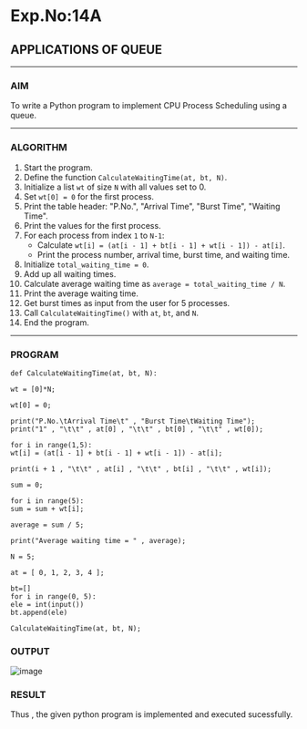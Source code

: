 # Exp.No:14A
## APPLICATIONS OF QUEUE

---

### AIM  
To write a Python program to implement CPU Process Scheduling using a queue.

---

### ALGORITHM  

1. Start the program.  
2. Define the function `CalculateWaitingTime(at, bt, N)`.  
3. Initialize a list `wt` of size `N` with all values set to 0.  
4. Set `wt[0] = 0` for the first process.  
5. Print the table header: "P.No.", "Arrival Time", "Burst Time", "Waiting Time".  
6. Print the values for the first process.  
7. For each process from index `1` to `N-1`:  
   - Calculate `wt[i] = (at[i - 1] + bt[i - 1] + wt[i - 1]) - at[i]`.  
   - Print the process number, arrival time, burst time, and waiting time.  
8. Initialize `total_waiting_time = 0`.  
9. Add up all waiting times.  
10. Calculate average waiting time as `average = total_waiting_time / N`.  
11. Print the average waiting time.  
12. Get burst times as input from the user for 5 processes.  
13. Call `CalculateWaitingTime()` with `at`, `bt`, and `N`.  
14. End the program.

---

### PROGRAM  

```
def CalculateWaitingTime(at, bt, N):

wt = [0]*N;

wt[0] = 0;

print("P.No.\tArrival Time\t" , "Burst Time\tWaiting Time");
print("1" , "\t\t" , at[0] , "\t\t" , bt[0] , "\t\t" , wt[0]);

for i in range(1,5):
wt[i] = (at[i - 1] + bt[i - 1] + wt[i - 1]) - at[i];

print(i + 1 , "\t\t" , at[i] , "\t\t" , bt[i] , "\t\t" , wt[i]);

sum = 0;

for i in range(5):
sum = sum + wt[i];

average = sum / 5;

print("Average waiting time = " , average);

N = 5;

at = [ 0, 1, 2, 3, 4 ];

bt=[]
for i in range(0, 5):
ele = int(input())
bt.append(ele)

CalculateWaitingTime(at, bt, N);
```

### OUTPUT
![image](https://github.com/user-attachments/assets/5b3ba134-020e-4244-95bf-3d1732dd3c54)


### RESULT
Thus , the given python program is implemented and executed sucessfully.
